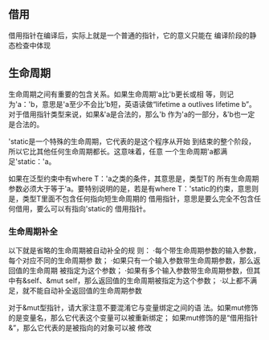 
## 借用
借用指针在编译后，实际上就是一个普通的指针，它的意义只能在
编译阶段的静态检查中体现

## 生命周期

生命周期之间有重要的包含关系。如果生命周期'a比'b更长或相
等，则记为'a：'b，意思是'a至少不会比'b短，英语读做“lifetime a
outlives lifetime b”。对于借用指针类型来说，如果&'a是合法的，那么'b
作为'a的一部分，&'b也一定是合法的。

'static是一个特殊的生命周期，它代表的是这个程序从开始
到结束的整个阶段，所以它比其他任何生命周期都长。这意味着，任意
一个生命周期'a都满足'static：'a。

如果在泛型约束中有where T：'a之类的条件，其意思是，类型T的
所有生命周期参数必须大于等于'a。要特别说明的是，若是有where
T：'static的约束，意思则是，类型T里面不包含任何指向短生命周期的
借用指针，意思是要么完全不包含任何借用，要么可以有指向'static的
借用指针。

### 生命周期补全
以下就是省略的生命周期被自动补全的规
则：
·每个带生命周期参数的输入参数，每个对应不同的生命周期参
数；
·如果只有一个输入参数带生命周期参数，那么返回值的生命周期
被指定为这个参数；
·如果有多个输入参数带生命周期参数，但其中有&self、&mut
self，那么返回值的生命周期被指定为这个参数；
·以上都不满足，就不能自动补全返回值的生命周期参数

对于&mut型指针，请大家注意不要混淆它与变量绑定之间的语
法。如果mut修饰的是变量名，那么它代表这个变量可以被重新绑定；
如果mut修饰的是“借用指针&”，那么它代表的是被指向的对象可以被
修改
